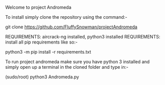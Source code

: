 Welcome to project Andromeda


To install simply clone the repository using the command:-

git clone https://github.com/FluffySnowman/projectAndromeda

REQUIREMENTS: aircrack-ng installed, python3 installed
REQUIREMENTS: install all pip requirements like so:-

python3 -m pip install -r requirements.txt

To run project andromeda make sure you have python 3 installed and simply open up a terminal in the cloned folder and type in:-

(sudo/root) python3 Andromeda.py